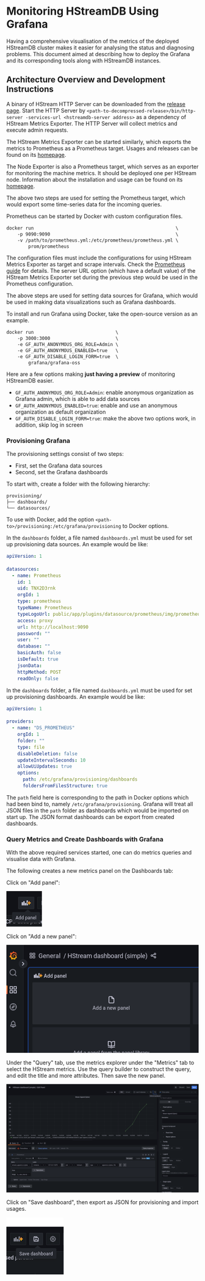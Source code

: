 # Monitoring HStreamDB Using Grafana

Having a comprehensive visualisation of the metrics of the deployed HStreamDB cluster makes it
easier for analysing the status and diagnosing problems. This document aimed at describing how to
deploy the Grafana and its corresponding tools along with HStreamDB instances.

## Architecture Overview and Development Instructions

<!-- ![Architecture Overview](./grafana/ao.png) -->

A binary of HStream HTTP Server can be downloaded from
the [release page](https://github.com/hstreamdb/http-services/releases). Start the HTTP Server
by `<path-to-decompressed-release>/bin/http-server -services-url <hstreamdb-server address>` as a
dependency of HStream Metrics Exporter. The HTTP Server will collect metrics and execute admin
requests.

The HStream Metrics Exporter can be started similarly, which exports the metrics to Prometheus as a
Prometheus target. Usages and releases can be found on
its [homepage](https://github.com/hstreamdb/hstream-metrics-exporter).

The Node Exporter is also a Prometheus target, which serves as an exporter for monitoring the
machine metrics. It should be deployed one per HStream node. Information about the installation and
usage can be found on its [homepage](https://github.com/prometheus/node_exporter).

The above two steps are used for setting the Prometheus target, which would export some time-series
data for the incoming queries.

Prometheus can be started by Docker with custom configuration files.

```shell
docker run                                                    \
    -p 9090:9090                                              \
    -v /path/to/prometheus.yml:/etc/prometheus/prometheus.yml \
        prom/prometheus
```

The configuration files must
include the configurations for using HStream Metrics Exporter as target and scrape intervals. Check
the [Prometheus guide](https://prometheus.io/docs/prometheus/latest/getting_started/) for details.
The server URL option (which have a default value) of the HStream Metrics Exporter set during the
previous step would be used in the Prometheus configuration.

The above steps are used for setting data sources for Grafana, which would be used in making data
visualizations such as Grafana dashboards.

To install and run Grafana using Docker, take the open-source version as an example.

```shell
docker run                              \
    -p 3000:3000                        \
    -e GF_AUTH_ANONYMOUS_ORG_ROLE=Admin \
    -e GF_AUTH_ANONYMOUS_ENABLED=true   \
    -e GF_AUTH_DISABLE_LOGIN_FORM=true  \
        grafana/grafana-oss
```

Here are a few options making **just having a preview** of monitoring HStreamDB easier.

- `GF_AUTH_ANONYMOUS_ORG_ROLE=Admin`: enable anonymous organization as Grafana admin, which is able
  to add data sources
- `GF_AUTH_ANONYMOUS_ENABLED=true`: enable and use an anonymous organization as default organization
- `GF_AUTH_DISABLE_LOGIN_FORM=true`: make the above two options work, in addition, skip log in
  screen

### Provisioning Grafana

The provisioning settings consist of two steps:

- First, set the Grafana data sources
- Second, set the Grafana dashboards

To start with, create a folder with the following hierarchy:

```
provisioning/
├── dashboards/
└── datasources/
```

To use with Docker, add the option `<path-to>/provisioning:/etc/grafana/provisioning` to Docker
options.

In the `dashboards` folder, a file named `dashboards.yml` must be used for set up provisioning
data sources. An example would be like:

```yml
apiVersion: 1

datasources:
  - name: Prometheus
    id: 1
    uid: TNX2D3rnk
    orgId: 1
    type: prometheus
    typeName: Prometheus
    typeLogoUrl: public/app/plugins/datasource/prometheus/img/prometheus_logo.svg
    access: proxy
    url: http://localhost:9090
    password: ""
    user: ""
    database: ""
    basicAuth: false
    isDefault: true
    jsonData:
    httpMethod: POST
    readOnly: false
```

In the `dashboards` folder, a file named `dashboards.yml` must be used for set up provisioning
dashboards. An example would be like:

```yml
apiVersion: 1

providers:
  - name: "DS_PROMETHEUS"
    orgId: 1
    folder: ""
    type: file
    disableDeletion: false
    updateIntervalSeconds: 10
    allowUiUpdates: true
    options:
      path: /etc/grafana/provisioning/dashboards
      foldersFromFilesStructure: true
```

The `path` field here is corresponding to the path in Docker options which had been bind to,
namely `/etc/grafana/provisioning`. Grafana will treat all JSON files in the `path` folder as
dashboards which would be imported on start up. The JSON format dashboards can be export from
created dashboards.

### Query Metrics and Create Dashboards with Grafana

With the above required services started, one can do metrics queries and visualise data with
Grafana.

The following creates a new metrics panel on the Dashboards tab:

Click on "Add panel":

![](./grafana/add-panel.png)

Click on "Add a new panel":

![](./grafana/add-a-panel.png)

Under the "Query" tab, use the metrics explorer under the "Metrics" tab to select the HStream
metrics. Use the query builder to construct the query, and edit the title and more attributes. Then
save the new panel.

![](./grafana/create-dashboard.png)

Click on "Save dashboard", then export as JSON for provisioning and import usages.

![](./grafana/save.png)
